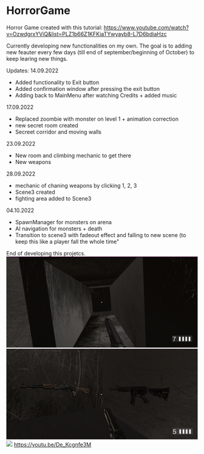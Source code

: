 # HorrorGame
Horror Game created with this tutorial: https://www.youtube.com/watch?v=OzwdgrxYViQ&list=PLZ1b66Z1KFKiaTYwyayb8-L7D6bdiaHzc

Currently developing new functionalities on my own. The goal is to adding new feauter every few days (till end of september/beginning of October) to keep learing new things.

Updates:
14.09.2022
* Added functionality to Exit button
* Added confirmation window after pressing the exit button
* Adding back to MainMenu after watching Credits + added music

17.09.2022
* Replaced zoombie with monster on level 1 + animation correction
* new secret room created 
* Secreet corridor and moving walls

23.09.2022
* New room and climbing mechanic to get there
* New weapons

28.09.2022
* mechanic of chaning weapons by clicking 1, 2, 3 
* Scene3 created 
* fighting area added to Scene3

04.10.2022
* SpawnManager for monsters on arena
* AI navigation for monsters + death
* Transition to scene3 with fadeout effect and falling to new scene (to keep this like a player fall the whole time"

End of developing this projetcs. 
![](https://github.com/jeti20/HorrorGame/blob/main/png1.PNG)
![](https://github.com/jeti20/HorrorGame/blob/main/png2.PNG)
![](https://youtu.be/De_Kcgnfe3M)
https://youtu.be/De_Kcgnfe3M
